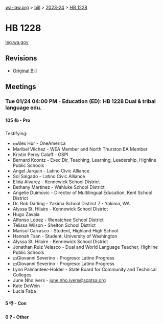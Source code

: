 [wa-law.org](/) > [bill](/bill/) > [2023-24](/bill/2023-24/) > [HB 1228](/bill/2023-24/hb/1228/)

# HB 1228
[leg.wa.gov](https://app.leg.wa.gov/billsummary?BillNumber=1228&Year=2023&Initiative=false)

## Revisions
* [Original Bill](1/)

## Meetings
### Tue 01/24 04:00 PM - Education (ED): HB 1228 Dual & tribal language edu.
#### 105 👍 - Pro
Testifying:
* 💵Alex Hur - OneAmerica
* Maribel  Vilchez - WEA Member and North Thurston EA Member
* Kristin Percy Calaff  - OSPI
* Bernard Koontz - Exec Dir, Teaching, Learning, Leadership, Highline Public Schools
* Angel  Jarquin - Latino Civic Alliance
* Sol Salgado - Latino Civic Alliance
* Elida Alvarez - Kennewick School District
* Bethany Martinez - Wahluke School District
* Angelie Duimovic - Director of Multilingual Education, Kent School District
* Dr. Rob  Darling - Yakima School District 7 - Yakima, WA
* Alyssa St. Hilaire - Kennewick School District
* Hugo Zavala
* Alfonso Lopez - Wenatchee School District
* Telissa Wilson - Shelton School District
* Marisol Carrasco - Student, Highland High School
* Hannah Tsan - Student, University of Washington
* Alyssa St. Hilaire - Kennewick School District
* Jonathan Ruiz Velasco - Dual and World Language Teacher, Highline Public Schools
* 💵Giovanni Severino - Progreso: Latino Progress
* 💵Giovanni Severino - Progreso: Latino Progress
* Lynn Palmanteer-Holder - State Board for Community and Technical Colleges
* June Nho Ivers - june.nho.ivers@scptsa.org
* Kate DeWein
* Lucia Faba

#### 5 👎 - Con

#### 0 ❓ - Other
